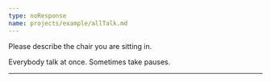 ```yaml
---
type: noResponse
name: projects/example/allTalk.md
---
```


Please describe the chair you are sitting in.

Everybody talk at once. Sometimes take pauses.

---